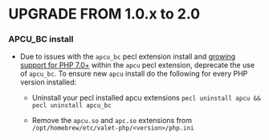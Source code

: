 UPGRADE FROM 1.0.x to 2.0
=======================

### APCU_BC install

  * Due to issues with the `apcu_bc` pecl extension install and [growing support for PHP 7.0+](https://pecl.php.net/package/APCu)
  within the `apcu` pecl extension, deprecate the use of `apcu_bc`. To ensure new `apcu` install
  do the following for every PHP version installed:

      * Uninstall your pecl installed apcu extensions `pecl uninstall apcu && pecl uninstall apcu_bc`

      * Remove the `apcu.so` and `apc.so` extensions from `/opt/homebrew/etc/valet-php/<version>/php.ini`
